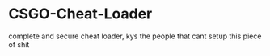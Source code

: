 # CSGO-Cheat-Loader
complete and secure cheat loader, kys the people that cant setup this piece of shit
